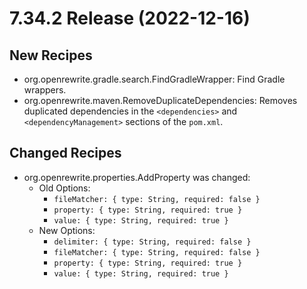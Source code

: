 # 7.34.2 Release (2022-12-16)

## New Recipes
* org.openrewrite.gradle.search.FindGradleWrapper: Find Gradle wrappers. 
* org.openrewrite.maven.RemoveDuplicateDependencies: Removes duplicated dependencies in the `<dependencies>` and `<dependencyManagement>` sections of the `pom.xml`. 

## Changed Recipes
* org.openrewrite.properties.AddProperty was changed:
  * Old Options:
    * `fileMatcher: { type: String, required: false }`
    * `property: { type: String, required: true }`
    * `value: { type: String, required: true }`
  * New Options:
    * `delimiter: { type: String, required: false }`
    * `fileMatcher: { type: String, required: false }`
    * `property: { type: String, required: true }`
    * `value: { type: String, required: true }`